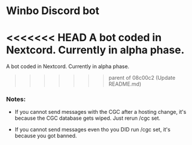 # Winbo Discord bot
<<<<<<< HEAD
A bot coded in Nextcord. Currently in alpha phase.
=======
A bot coded in Nextcord. Currently in alpha phase.
>>>>>>> parent of 08c00c2 (Update README.md)

### Notes:

- If you cannot send messages with the CGC after a hosting change, it's because the CGC database gets wiped. Just rerun /cgc set.

- If you cannot send messages even tho you DID run /cgc set, it's because you got banned.
